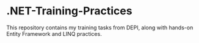 # .NET-Training-Practices
This repository contains my training tasks from DEPI, along with hands-on Entity Framework and LINQ practices.
